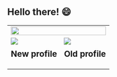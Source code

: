 ## Hello there! 😄

<center>
  <table>
    <tr>
        <td  colspan="2"><img width="100%" align="left" src="https://github-readme-stats.vercel.app/api/top-langs/?username=joaomarcuslf2&hide=html&layout=compact&theme=buefy" /></td>
    </tr>   
    <tr>
        <td>
            <img align="left" src="https://github-readme-stats.vercel.app/api?username=joaomarcuslf2&theme=buefy" />
            <h3 style="text-align: center"> New profile </h3>
        </td>
        <td>
            <img align="left" src="https://github-readme-stats.vercel.app/api?username=joaomarcuslf&theme=buefy" />
            <h3 style="text-align: center"> Old profile </h3>
        </td>
    </tr>   
  </table>
</center>  

<!--
**joaomarcuslf2/joaomarcuslf2** is a ✨ _special_ ✨ repository because its `README.md` (this file) appears on your GitHub profile.

Here are some ideas to get you started:

- 🔭 I’m currently working on ...
- 🌱 I’m currently learning ...
- 👯 I’m looking to collaborate on ...
- 🤔 I’m looking for help with ...
- 💬 Ask me about ...
- 📫 How to reach me: ...
- 😄 Pronouns: ...
- ⚡ Fun fact: ...
-->
